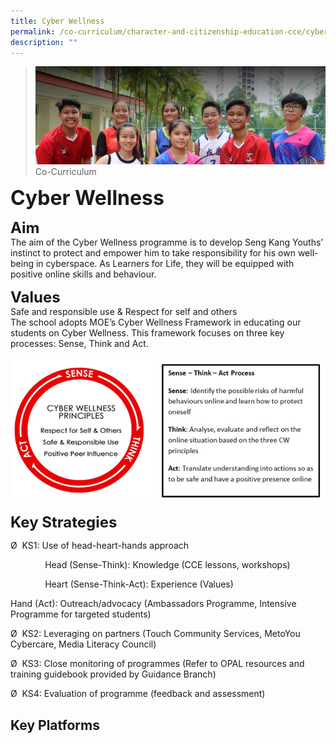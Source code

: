 ```yaml
---
title: Cyber Wellness
permalink: /co-curriculum/character-and-citizenship-education-cce/cyber-wellness
description: ""
---
```

>![](/images/About%20us.jpg)
>Co-Curriculum

**<font size=6>Cyber Wellness
</font>**<br>

**<font size=5>Aim</font>**<br>
The aim of the Cyber Wellness programme is to develop Seng Kang Youths’ instinct to protect and empower him to take responsibility for his own well-being in cyberspace. As Learners for Life, they will be equipped with positive online skills and behaviour.

**<font size=5>Values</font>**<br>
Safe and responsible use & Respect for self and others  
The school adopts MOE’s Cyber Wellness Framework in educating our students on Cyber Wellness. This framework focuses on three key processes: Sense, Think and Act.

![](/images/CCE/Cyberwellness.png)

**<font size=5>Key Strategies</font>**<br>


Ø  KS1: Use of head-heart-hands approach

              Head (Sense-Think): Knowledge (CCE lessons, workshops)

              Heart (Sense-Think-Act): Experience (Values)

Hand (Act): Outreach/advocacy (Ambassadors Programme, Intensive Programme for targeted students)

Ø  KS2: Leveraging on partners (Touch Community Services, MetoYou Cybercare, Media Literacy Council)

Ø  KS3: Close monitoring of programmes (Refer to OPAL resources and training guidebook provided by Guidance Branch)

Ø  KS4: Evaluation of programme (feedback and assessment)

Key Platforms
-------------